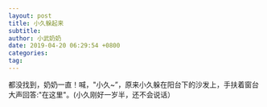 ```yaml
---
layout: post
title: 小久躲起来
subtitle:
author: 小武奶奶
date: 2019-04-20 06:29:54 +0800
categories:
tag:
---
```


都没找到，奶奶一直！喊，"小久~”，原来小久躲在阳台下的沙发上，手扶着窗台大声回答:"在这里"。(小久刚好一岁半，还不会说话）
